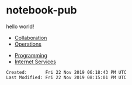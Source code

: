 # notebook-pub

hello world!

* [Collaboration](./collaboration/)
* [Operations](./ops/)
- [Programming](./programming/)
- [Internet Services](./internet-services/)

```
Created:       Fri 22 Nov 2019 06:18:43 PM UTC
Last Modified: Fri 22 Nov 2019 08:15:01 PM UTC
```
